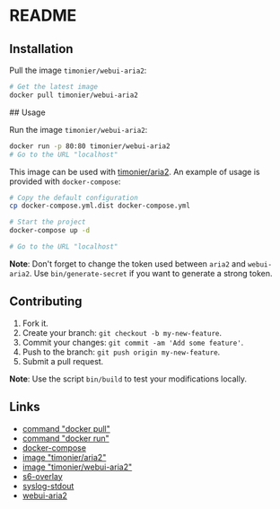 # README

## Installation

Pull the image `timonier/webui-aria2`:

```sh
# Get the latest image
docker pull timonier/webui-aria2
```

## Usage

Run the image `timonier/webui-aria2`:

```sh
docker run -p 80:80 timonier/webui-aria2
# Go to the URL "localhost"
```

This image can be used with [timonier/aria2](https://github.com/timonier/aria2). An example of usage is provided with `docker-compose`:

```sh
# Copy the default configuration
cp docker-compose.yml.dist docker-compose.yml

# Start the project
docker-compose up -d

# Go to the URL "localhost"
```

__Note__: Don't forget to change the token used between `aria2` and `webui-aria2`. Use `bin/generate-secret` if you want to generate a strong token.

## Contributing

1. Fork it.
2. Create your branch: `git checkout -b my-new-feature`.
3. Commit your changes: `git commit -am 'Add some feature'`.
4. Push to the branch: `git push origin my-new-feature`.
5. Submit a pull request.

__Note__: Use the script `bin/build` to test your modifications locally.

## Links

* [command "docker pull"](https://docs.docker.com/reference/commandline/pull/)
* [command "docker run"](https://docs.docker.com/reference/run/)
* [docker-compose](https://docs.docker.com/compose/)
* [image "timonier/aria2"](https://hub.docker.com/r/timonier/aria2/)
* [image "timonier/webui-aria2"](https://hub.docker.com/r/timonier/webui-aria2/)
* [s6-overlay](https://github.com/just-containers/s6-overlay)
* [syslog-stdout](https://github.com/timonier/syslog-stdout)
* [webui-aria2](https://github.com/ziahamza/webui-aria2)
